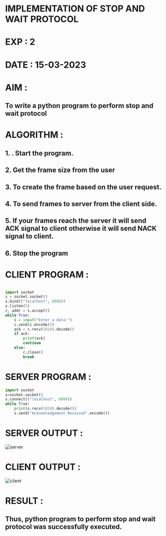 # IMPLEMENTATION OF STOP AND WAIT PROTOCOL

# EXP : 2

# DATE : 15-03-2023

# AIM :
## To write a python program to perform stop and wait protocol


# ALGORITHM :
## 1. . Start the program.
## 2. Get the frame size from the user
## 3. To create the frame based on the user request.
## 4. To send frames to server from the client side.
## 5. If your frames reach the server it will send ACK signal to client otherwise it will send NACK signal to client.
## 6. Stop the program

# CLIENT PROGRAM :
```PYTHON 3 

import socket
s = socket.socket()
s.bind(("localhost", 8000))
s.listen(5)
c, addr = s.accept()
while True:
    i = input("Enter a data:")
    c.send(i.encode())
    ack = c.recv(1024).decode()
    if ack:
        print(ack)
        continue
    else:
        c.close()
        break

```
# SERVER PROGRAM :
```PYTHON 3
import socket
s=socket.socket()
s.connect(("localhost", 8000))
while True:
    print(s.recv(1024).decode()) 
    s.send("Acknowledgement Received".encode())

```


# SERVER OUTPUT :
![server](https://github.com/Skanthasishanth/EX-2/assets/118298456/d610906f-8278-419a-9e8f-01e4da95ce05)

# CLIENT OUTPUT :



![client](https://github.com/Skanthasishanth/EX-2/assets/118298456/8f5e1393-d7f4-4625-ba23-755e3ef76015)

# RESULT :
## Thus, python program to perform stop and wait protocol was successfully executed.

